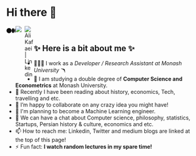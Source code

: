 # Hi there 👋
 
<a href="https://medium.com/@kafaeialireza">
  <img align="left" alt="Ali Kafaei | Medium" width="24px" src="1_psYl0y9DUzZWtHzFJLIvTw.png" />
</a>
<a href="https://twitter.com/kafaeiali">
  <img align="left" width="24px" src="https://raw.githubusercontent.com/peterthehan/peterthehan/master/assets/twitter.svg" />
</a>
<a href="https://au.linkedin.com/in/ali-kafaei-0a95641a1">
  <img align="left" alt= "Ali Kafaei | Linkedin" width="24px" src="https://raw.githubusercontent.com/peterthehan/peterthehan/master/assets/linkedin.svg" />
</a>
<br/>


## ✨ Here is a bit about me ✨

- 🧑🏽‍💻 I work as a *Developer / Research Assistant at Monash University* 🪃
- 📖 I am studying a double degree of **Computer Science and Econometrics** at Monash University.
- 🔭 Recently I have been reading about history, economics, Tech, travelling and etc.
- 👯 I’m happy to collaborate on any crazy idea you might have!
- 🤔 I'm planning to become a Machine Learning engineer.
- 💬 We can have a chat about Computer science, philosophy, statistics, Startups, Persian history & culture, economics and etc. 
- 📫 How to reach me: Linkedin, Twitter and medium blogs are linked at the top of this page!
- ⚡ Fun fact: **I watch random lectures in my spare time!**
